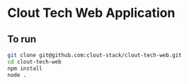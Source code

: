 Clout Tech Web Application
===========

## To run
```bash
git clone git@github.com:clout-stack/clout-tech-web.git
cd clout-tech-web
npm install
node .
```

